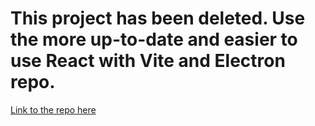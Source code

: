 # This project has been deleted. Use the more up-to-date and easier to use React with Vite and Electron repo.

[Link to the repo here](https://github.com/J-Bollie/react-typescript-vite-electron-boilerplate.git)
